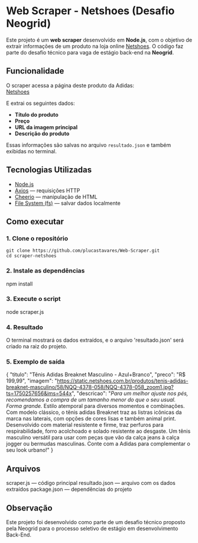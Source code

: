 # Web Scraper - Netshoes (Desafio Neogrid)
Este projeto é um **web scraper** desenvolvido em **Node.js**, com o objetivo de extrair informações de um produto na loja online [Netshoes](https://www.netshoes.com.br/). O código faz parte do desafio técnico para vaga de estágio back-end na **Neogrid**.

## Funcionalidade

O scraper acessa a página deste produto da Adidas:  
[Netshoes](https://www.netshoes.com.br/p/tenis-adidas-breaknet-masculino-NQQ-4378-058)

E extrai os seguintes dados:

- **Título do produto**
- **Preço**
- **URL da imagem principal**
- **Descrição do produto**

Essas informações são salvas no arquivo `resultado.json` e também exibidas no terminal.


## Tecnologias Utilizadas

- [Node.js](https://nodejs.org/)
- [Axios](https://www.npmjs.com/package/axios) — requisições HTTP
- [Cheerio](https://www.npmjs.com/package/cheerio) — manipulação de HTML
- [File System (fs)](https://nodejs.org/api/fs.html) — salvar dados localmente


## Como executar

### 1. Clone o repositório
```
git clone https://github.com/plucastavares/Web-Scraper.git
cd scraper-netshoes
```

### 2. Instale as dependências
npm install

### 3. Execute o script
node scraper.js

### 4. Resultado
O terminal mostrará os dados extraídos, e o arquivo 'resultado.json' será criado na raiz do projeto.

### 5. Exemplo de saída
{
  "titulo": "Tênis Adidas Breaknet Masculino - Azul+Branco",
  "preco": "R$ 199,99",
  "imagem": "https://static.netshoes.com.br/produtos/tenis-adidas-breaknet-masculino/58/NQQ-4378-058/NQQ-4378-058_zoom1.jpg?ts=1750257656&ims=544x",
  "descricao": "*Para um melhor ajuste nos pés, recomendamos a compra de um tamanho menor do que o seu usual. Forma grande.* Estilo atemporal para diversos momentos e combinações. Com modelo clássico, o tênis adidas Breaknet traz as listras icônicas da marca nas laterais, com opções de cores lisas e também animal print. Desenvolvido com material resistente e firme, traz perfuros para respirabilidade, forro acolchoado e solado resistente ao desgaste. Um tênis masculino versátil para usar com peças que vão da calça jeans à calça jogger ou bermudas masculinas. Conte com a Adidas para complementar o seu look urbano!"
}

## Arquivos
scraper.js — código principal
resultado.json — arquivo com os dados extraídos
package.json — dependências do projeto

## Observação
Este projeto foi desenvolvido como parte de um desafio técnico proposto pela Neogrid para o processo seletivo de estágio em desenvolvimento Back-End.
